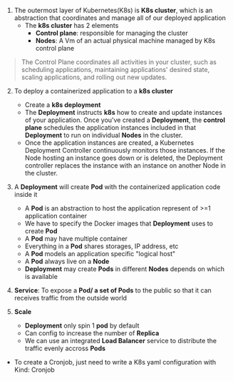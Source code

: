 
1. The outermost layer of Kubernetes(K8s) is **K8s cluster**, which is an abstraction that coordinates and manage all of our deployed application
	- The **k8s cluster** has 2 elements
		- **Control plane**: responsible for managing the cluster
		- **Nodes**: A Vm of an actual physical machine managed by K8s control plane
> The Control Plane coordinates all activities in your cluster, such as scheduling applications, maintaining applications' desired state, scaling applications, and rolling out new updates.

2. To deploy a containerized application to a **k8s cluster**
	- Create a **k8s deployment**
	- The **Deployment** instructs **k8s** how to create and update instances of your application. Once you've created a **Deployment**, the **control plane** schedules the application instances included in that **Deployment** to run on individual **Nodes** in the cluster.
	- Once the application instances are created, a Kubernetes Deployment Controller continuously monitors those instances. If the Node hosting an instance goes down or is deleted, the Deployment controller replaces the instance with an instance on another Node in the cluster.

3. A **Deployment** will create **Pod** with the containerized application code inside it
	- A **Pod** is an abstraction to host the application represent of >=1  application container
	- We have to specify the Docker images that **Deployment** uses to create **Pod**
	- A **Pod** may have multiple container
	- Everything in a **Pod** shares storages, IP address, etc
	- A **Pod** models an application specific "logical host"
	- A **Pod** always live on a **Node**
	- **Deployment** may create **Pods** in different **Nodes** depends on which is available

4. **Service**: To expose a **Pod/ a set of Pods** to the public so that it can receives traffic from the outside world

5. **Scale**
	- **Deployment** only spin 1 **pod** by default
	- Can config to increase the number of **Replica**
	- We can use an integrated **Load Balancer** service to distribute the traffic evenly accross **Pods**


- To create a Cronjob, just need to write a K8s yaml configuration with Kind: Cronjob